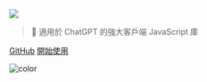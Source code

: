 <!-- _coverpage.md -->

<img class="logo" src="https://media.chatgptjs.org/images/chatgpt.js-logo-dark-mode-padded-7000x777.png">

> 🤖 適用於 ChatGPT 的強大客戶端 JavaScript 庫

[GitHub](https://github.com/KudoAI/chatgpt.js)
[開始使用](#⚡-導入庫)

<!-- background color -->

![color](transparent)

